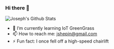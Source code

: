 ### Hi there 👋
![Joseph's Github Stats](https://github-readme-stats.vercel.app/api?username=jshepin)

- 🌱 I’m currently learning IoT GreenGrass
- 📫 How to reach me: jshepin@gmail.com
- ⚡ Fun fact: I once fell off a high-speed chairlift

